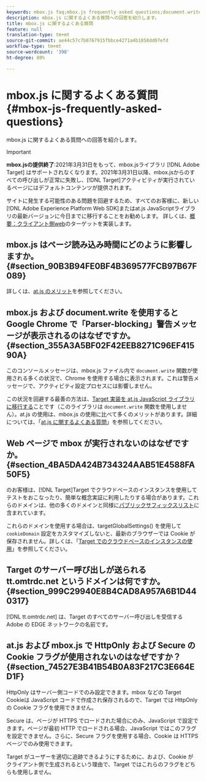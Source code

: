 ```yaml
---
keywords: mbox.js faq;mbox.js frequently asked questions;document.write;tt.omtrdc.net;parser blocking
description: mbox.js に関するよくある質問への回答を紹介します。
title: mbox.js に関するよくある質問
feature: null
translation-type: tm+mt
source-git-commit: ae44c57c7b8767915fbbce4271a4b1858dd07efd
workflow-type: tm+mt
source-wordcount: '398'
ht-degree: 80%

---
```



# mbox.js に関するよくある質問{#mbox-js-frequently-asked-questions}

mbox.js に関するよくある質問への回答を紹介します。

>[!IMPORTANT]
>
>**mbox.jsの提供終了**:2021年3月31日をもって、mbox.jsライブラリ [!DNL Adobe Target] はサポートされなくなります。2021年3月31日以降、mbox.jsからのすべての呼び出しが正常に失敗し、[!DNL Target]アクティビティが実行されているページにはデフォルトコンテンツが提供されます。
>
>サイトに発生する可能性のある問題を回避するため、すべてのお客様に、新しい[!DNL Adobe Experience Platform Web SDK]またはat.js JavaScriptライブラリの最新バージョンに今日までに移行することをお勧めします。 詳しくは、[概要：クライアント側web](/help/c-implementing-target/c-implementing-target-for-client-side-web/implement-target-for-client-side-web.md)のターゲットを実装します。

## mbox.js はページ読み込み時間にどのように影響しますか。{#section_90B3B94FE0BF4B369577FCB97B67F089}

詳しくは、[at.js のメリット](/help/c-implementing-target/c-implementing-target-for-client-side-web/t-mbox-download/c-target-atjs-implementation/target-atjs-implementation.md#benefits)を参照してください。

## mbox.js および document.write を使用すると Google Chrome で「Parser-blocking」警告メッセージが表示されるのはなぜですか。{#section_355A3A5BF02F42EEB8271C96EF41590A}

このコンソールメッセージは、mbox.js ファイル内で `document.write` 関数が使用される多くの状況で、Chrome を使用する場合に表示されます。これは警告メッセージで、アクティビティ設定プロセスには影響しません。

この状況を回避する最善の方法は、[Target 実装を at.js JavaScript ライブラリに移行する](/help/c-implementing-target/c-implementing-target-for-client-side-web/t-mbox-download/c-target-atjs-implementation/target-migrate-atjs.md#task_DE55DCE9AC2F49728395665DE1B1E6EA)ことです（このライブラリは `document.write` 関数を使用しません）。at.js の使用は、mbox.js の使用に比べて多くのメリットがあります。詳細については、「[at.js に関するよくある質問](/help/c-implementing-target/c-implementing-target-for-client-side-web/c-target-atjs-faq/target-atjs-faq.md#concept_D6EFE8D84A06476DB5ABD494D7E8C769)」を参照してください。

## Web ページで mbox が実行されないのはなぜですか。{#section_4BA5DA424B734324AAB51E4588FA50F5}

 のお客様は、[!DNL Target]Target でクラウドベースのインスタンスを使用してテストをおこなったり、簡単な概念実証に利用したりする場合があります。これらのドメインは、他の多くのドメインと同様に[パブリックサフィックスリスト](https://publicsuffix.org/list/public_suffix_list.dat)に含まれています。

これらのドメインを使用する場合は、targetGlobalSettings() を使用して `cookieDomain` 設定をカスタマイズしないと、最新のブラウザーでは Cookie が保存されません。詳しくは、「[Target でのクラウドベースのインスタンスの使用](/help/c-implementing-target/c-implementing-target-for-client-side-web/c-target-debugging-atjs/targeting-using-cloud-based-instances.md#concept_A2077766948F4EA081CE592D8998F566)」を参照してください。

## Target のサーバー呼び出しが送られる tt.omtrdc.net というドメインは何ですか。{#section_999C29940E8B4CAD8A957A6B1D440317}

[!DNL tt.omtrdc.net] は、Target のすべてのサーバー呼び出しを受信する Adobe の EDGE ネットワークの名前です。

## at.js および mbox.js で HttpOnly および Secure の Cookie フラグが使用されないのはなぜですか？{#section_74527E3B41B54B0A83F217C3E664ED1F}

HttpOnly はサーバー側コードでのみ設定できます。mbox などの Target Cookieは JavaScript コードで作成され保存されるので、Target では HttpOnly の Cookie フラグを使用できません。

Secure は、ページが HTTPS でロードされた場合にのみ、JavaScript で設定できます。ページが最初 HTTP でロードされる場合、JavaScript ではこのフラグを設定できません。さらに、Secure フラグを使用する場合、Cookie は HTTPS ページでのみ使用できます。

Target がユーザーを適切に追跡できるようにするために、および、Cookie が クライアント側で生成されるという理由で、Target ではこれらのフラグをどちらも使用しません。

